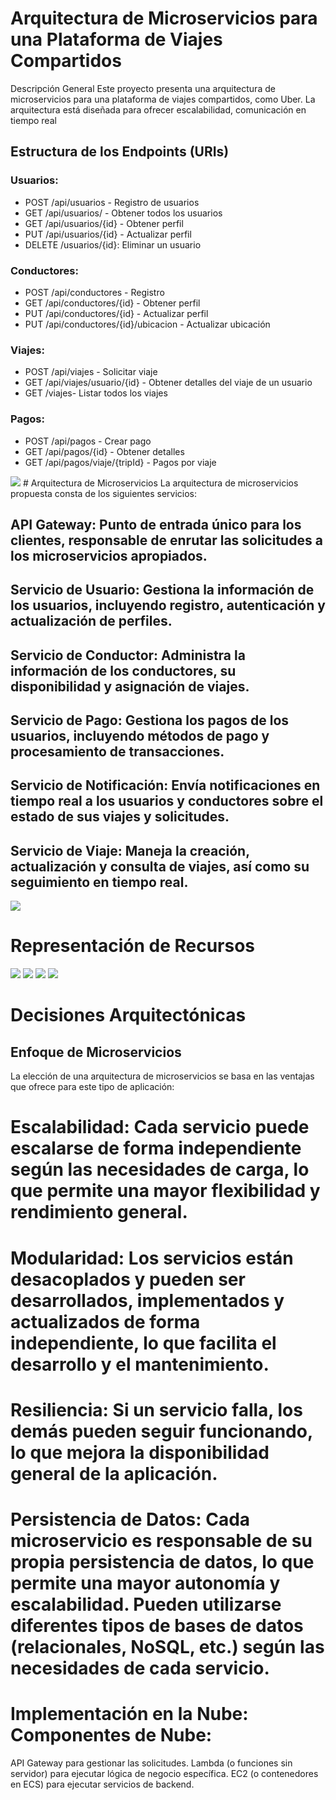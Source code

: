 # Arquitectura de Microservicios para una Plataforma de Viajes Compartidos
Descripción General
Este proyecto presenta una arquitectura de microservicios para una plataforma de viajes compartidos, como Uber. La arquitectura está diseñada para ofrecer escalabilidad, comunicación en tiempo real 



## Estructura de los Endpoints (URIs)

### Usuarios:
- POST /api/usuarios - Registro de usuarios
- GET /api/usuarios/ - Obtener todos los usuarios
- GET /api/usuarios/{id} - Obtener perfil
- PUT /api/usuarios/{id} - Actualizar perfil
- DELETE /usuarios/{id}: Eliminar un usuario

### Conductores:
- POST /api/conductores - Registro
- GET /api/conductores/{id} - Obtener perfil
- PUT /api/conductores/{id} - Actualizar perfil
- PUT /api/conductores/{id}/ubicacion - Actualizar ubicación

### Viajes:
- POST /api/viajes - Solicitar viaje
- GET /api/viajes/usuario/{id} - Obtener detalles del viaje de un usuario
- GET /viajes- Listar todos los viajes

### Pagos:
- POST /api/pagos - Crear pago
- GET /api/pagos/{id} - Obtener detalles
- GET /api/pagos/viaje/{tripId} - Pagos por viaje


<img src="./diagrama.png">
# Arquitectura de Microservicios
La arquitectura de microservicios propuesta consta de los siguientes servicios:

## API Gateway: Punto de entrada único para los clientes, responsable de enrutar las solicitudes a los microservicios apropiados.

## Servicio de Usuario: Gestiona la información de los usuarios, incluyendo registro, autenticación y actualización de perfiles.

## Servicio de Conductor: Administra la información de los conductores, su disponibilidad y asignación de viajes.

## Servicio de Pago: Gestiona los pagos de los usuarios, incluyendo métodos de pago y procesamiento de transacciones.

## Servicio de Notificación: Envía notificaciones en tiempo real a los usuarios y conductores sobre el estado de sus viajes y solicitudes.

## Servicio de Viaje: Maneja la creación, actualización y consulta de viajes, así como su seguimiento en tiempo real.

<img src="./ar.png">

# Representación de Recursos


<img src="./usuarios.png">
<img src="./viajes.png">
<img src="./visjesdeunusuario.png">
<img src="./conductores.png">


# Decisiones Arquitectónicas
## Enfoque de Microservicios
La elección de una arquitectura de microservicios se basa en las ventajas que ofrece para este tipo de aplicación:

# Escalabilidad: Cada servicio puede escalarse de forma independiente según las necesidades de carga, lo que permite una mayor flexibilidad y rendimiento general.

# Modularidad: Los servicios están desacoplados y pueden ser desarrollados, implementados y actualizados de forma independiente, lo que facilita el desarrollo y el mantenimiento.

# Resiliencia: Si un servicio falla, los demás pueden seguir funcionando, lo que mejora la disponibilidad general de la aplicación.

# Persistencia de Datos: Cada microservicio es responsable de su propia persistencia de datos, lo que permite una mayor autonomía y escalabilidad. Pueden utilizarse diferentes tipos de bases de datos (relacionales, NoSQL, etc.) según las necesidades de cada servicio.

# Implementación en la Nube: Componentes de Nube:
API Gateway para gestionar las solicitudes.
Lambda (o funciones sin servidor) para ejecutar lógica de negocio específica.
EC2 (o contenedores en ECS) para ejecutar servicios de backend.